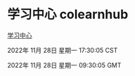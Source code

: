 # 学习中心 colearnhub
[学习中心](http://59.174.11.98:56308/colearnhub/)

2022年 11月 28日 星期一 17:30:05 CST

2022年 11月 28日 星期一 09:30:05 GMT
